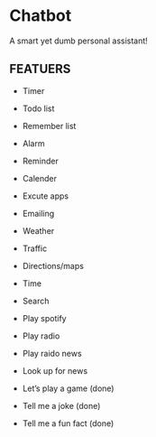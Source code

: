 # Chatbot
A smart yet dumb personal assistant!

## FEATUERS

- Timer 
- Todo list
- Remember list 
- Alarm 
- Reminder
- Calender

- Excute apps

- Emailing

- Weather
- Traffic 
- Directions/maps 
- Time 

- Search 

- Play spotify 
- Play radio 
- Play raido news 
- Look up for news 

- Let’s play a game (done)
- Tell me a joke (done)
- Tell me a fun fact (done)
